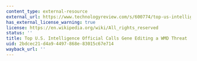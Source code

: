 ```yaml
---
content_type: external-resource
external_url: https://www.technologyreview.com/s/600774/top-us-intelligence-official-calls-gene-editing-a-wmd-threat/
has_external_license_warning: true
license: https://en.wikipedia.org/wiki/All_rights_reserved
status: ''
title: Top U.S. Intelligence Official Calls Gene Editing a WMD Threat
uid: 2bdcec21-d4a9-4497-868e-83015c67e714
wayback_url: ''
---
```


